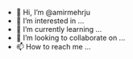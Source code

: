 - 👋 Hi, I’m @amirmehrju
- 👀 I’m interested in ...
- 🌱 I’m currently learning ...
- 💞️ I’m looking to collaborate on ...
- 📫 How to reach me ...

<!---
amirmehrju/amirmehrju is a ✨ special ✨ repository because its `README.md` (this file) appears on your GitHub profile.
You can click the Preview link to take a look at your changes.
--->
